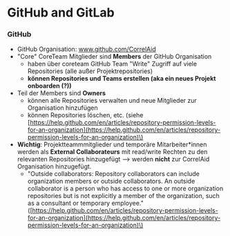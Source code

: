 # GitHub and GitLab

### GitHub

* GitHub Organisation: www.github.com/CorrelAid
* "Core" CoreTeam Mitglieder sind **Members** der GitHub Organisation
  * haben über coreteam GitHub Team "Write" Zugriff auf viele Repositories \(alle außer Projektrepositories\)
  * **können Repositories und Teams erstellen \(aka ein neues Projekt onboarden \(?\)\)**
* Teil der Members sind **Owners**
  * können alle Repositories verwalten und neue Mitglieder zur Organisation hinzufügen
  * können Repositories löschen, etc. \(siehe [https://help.github.com/en/articles/repository-permission-levels-for-an-organization](https://help.github.com/en/articles/repository-permission-levels-for-an-organization)\)
* **Wichtig**: Projektteammmitglieder und temporäre Mitarbeiter\*innen werden als **External Collaborateurs** mit read/write Rechten zu den relevanten Repositories hinzugefügt --&gt; werden **nicht** zur CorrelAid Organisation hinzugefügt.  
  * "Outside collaborators: Repository collaborators can include organization members or outside collaborators. An outside collaborator is a person who has access to one or more organization repositories but is not explicitly a member of the organization, such as a consultant or temporary employee." \([https://help.github.com/en/articles/repository-permission-levels-for-an-organization](https://help.github.com/en/articles/repository-permission-levels-for-an-organization)\)

